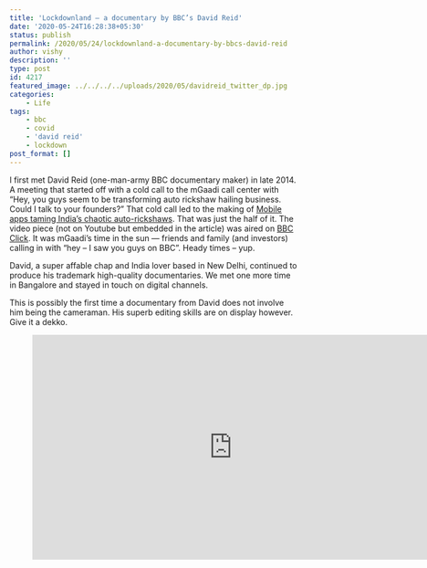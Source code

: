 ```yaml
---
title: 'Lockdownland – a documentary by BBC’s David Reid'
date: '2020-05-24T16:28:38+05:30'
status: publish
permalink: /2020/05/24/lockdownland-a-documentary-by-bbcs-david-reid
author: vishy
description: ''
type: post
id: 4217
featured_image: ../../../../uploads/2020/05/davidreid_twitter_dp.jpg
categories: 
    - Life
tags:
    - bbc
    - covid
    - 'david reid'
    - lockdown
post_format: []
---
```

I first met David Reid (one-man-army BBC documentary maker) in late 2014. A meeting that started off with a cold call to the mGaadi call center with “Hey, you guys seem to be transforming auto rickshaw hailing business. Could I talk to your founders?” That cold call led to the making of [Mobile apps taming India’s chaotic auto-rickshaws](https://www.bbc.com/news/business-29840206). That was just the half of it. The video piece (not on Youtube but embedded in the article) was aired on [BBC Click](https://www.bbc.co.uk/programmes/n13xtmd5). It was mGaadi’s time in the sun — friends and family (and investors) calling in with “hey – I saw you guys on BBC”. Heady times – yup.

David, a super affable chap and India lover based in New Delhi, continued to produce his trademark high-quality documentaries. We met one more time in Bangalore and stayed in touch on digital channels.

This is possibly the first time a documentary from David does not involve him being the cameraman. His superb editing skills are on display however. Give it a dekko.

<figure class="wp-block-embed-vimeo wp-block-embed is-type-video is-provider-vimeo wp-embed-aspect-16-9 wp-has-aspect-ratio"><div class="wp-block-embed__wrapper"><div class="embed-vimeo" style="text-align: center;"><iframe allowfullscreen="" frameborder="0" height="394" mozallowfullscreen="" src="https://player.vimeo.com/video/419536632" webkitallowfullscreen="" width="700"></iframe></div></div></figure>